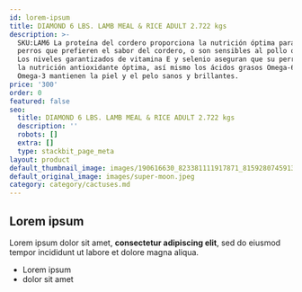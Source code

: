```yaml
---
id: lorem-ipsum
title: DIAMOND 6 LBS. LAMB MEAL & RICE ADULT 2.722 kgs
description: >-
  SKU:LAM6 La proteína del cordero proporciona la nutrición óptima para los
  perros que prefieren el sabor del cordero, o son sensibles al pollo o al maíz.
  Los niveles garantizados de vitamina E y selenio aseguran que su perro reciba
  la nutrición antioxidante óptima, así mismo los ácidos grasos Omega-6 y
  Omega-3 mantienen la piel y el pelo sanos y brillantes.
price: '300'
order: 0
featured: false
seo:
  title: DIAMOND 6 LBS. LAMB MEAL & RICE ADULT 2.722 kgs
  description: ''
  robots: []
  extra: []
  type: stackbit_page_meta
layout: product
default_thumbnail_image: images/190616630_823381111917871_8159280745913513324_n.jpeg
default_original_image: images/super-moon.jpeg
category: category/cactuses.md
---
```

## Lorem ipsum

Lorem ipsum dolor sit amet, **consectetur adipiscing elit**, sed do eiusmod tempor incididunt ut labore et dolore magna aliqua.

- Lorem ipsum
- dolor sit amet